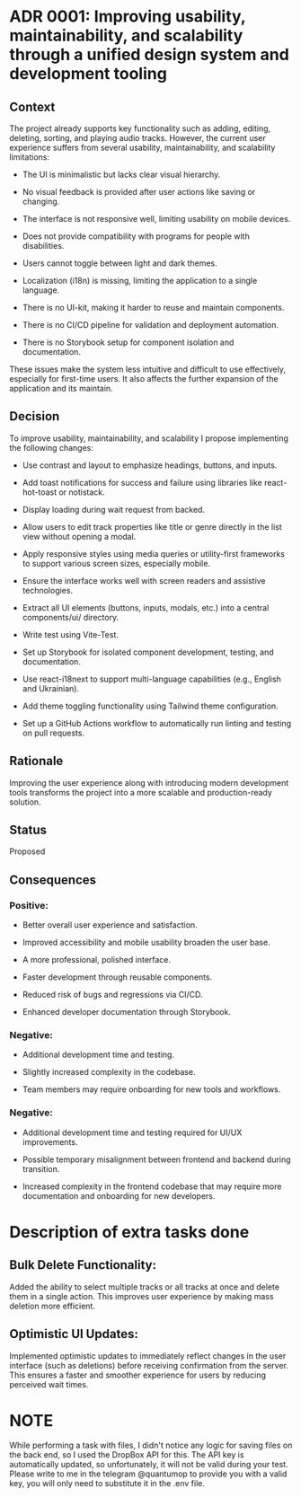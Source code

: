 # ADR 0001: Improving usability, maintainability, and scalability through a unified design system and development tooling




## Context

The project already supports key functionality such as adding, editing, deleting, sorting, and playing audio tracks. However, the current user experience suffers from several usability, maintainability, and scalability limitations:

- The UI is minimalistic but lacks clear visual hierarchy.

- No visual feedback is provided after user actions like saving or changing.

- The interface is not responsive well, limiting usability on mobile devices.

- Does not provide compatibility with programs for people with disabilities.

- Users cannot toggle between light and dark themes.

- Localization (i18n) is missing, limiting the application to a single language.

- There is no UI-kit, making it harder to reuse and maintain components.

- There is no CI/CD pipeline for validation and deployment automation.

- There is no Storybook setup for component isolation and documentation.

These issues make the system less intuitive and difficult to use effectively, especially for first-time users. It also affects the further expansion of the application and its maintain.




## Decision

To improve usability, maintainability, and scalability I propose implementing the following changes:

- Use contrast and layout to emphasize headings, buttons, and inputs.

- Add toast notifications for success and failure using libraries like react-hot-toast or notistack.

- Display loading during wait request from backed.

- Allow users to edit track properties like title or genre directly in the list view without opening a modal.

- Apply responsive styles using media queries or utility-first frameworks to support various screen sizes, especially mobile.

- Ensure the interface works well with screen readers and assistive technologies.

- Extract all UI elements (buttons, inputs, modals, etc.) into a central components/ui/ directory.

- Write test using Vite-Test.

- Set up Storybook for isolated component development, testing, and documentation.

- Use react-i18next to support multi-language capabilities (e.g., English and Ukrainian).

- Add theme toggling functionality using Tailwind theme configuration.

- Set up a GitHub Actions workflow to automatically run linting and testing on pull requests.



## Rationale

Improving the user experience along with introducing modern development tools transforms the project into a more scalable and production-ready solution.




## Status

Proposed




## Consequences

### Positive:

- Better overall user experience and satisfaction.

- Improved accessibility and mobile usability broaden the user base.

- A more professional, polished interface.

- Faster development through reusable components.

- Reduced risk of bugs and regressions via CI/CD.

- Enhanced developer documentation through Storybook.



### Negative:

- Additional development time and testing.

- Slightly increased complexity in the codebase.

- Team members may require onboarding for new tools and workflows.




### Negative:

- Additional development time and testing required for UI/UX improvements.

- Possible temporary misalignment between frontend and backend during transition.

- Increased complexity in the frontend codebase that may require more documentation and onboarding for new developers.

































# Description of extra tasks done

## Bulk Delete Functionality:
Added the ability to select multiple tracks or all tracks at once and delete them in a single action. This improves user experience by making mass deletion more efficient.

## Optimistic UI Updates:
Implemented optimistic updates to immediately reflect changes in the user interface (such as deletions) before receiving confirmation from the server. This ensures a faster and smoother experience for users by reducing perceived wait times.



# NOTE
While performing a task with files, I didn't notice any logic for saving files on the back end, so I used the DropBox API for this. The API key is automatically updated, so unfortunately, it will not be valid during your test. Please write to me in the telegram @quantumop to provide you with a valid key, you will only need to substitute it in the .env file.
